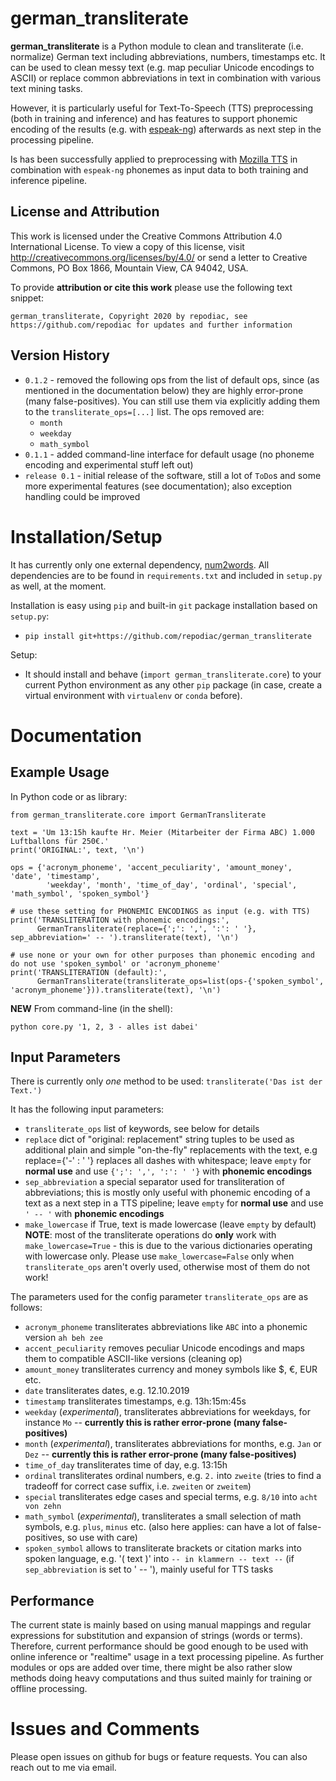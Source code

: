 # german_transliterate

**german_transliterate** is a Python module to clean and transliterate (i.e. normalize) German text including abbreviations, numbers, timestamps etc. It can be used to clean messy text (e.g. map peculiar Unicode encodings to ASCII) or replace common abbreviations in text in combination with various text mining tasks.

However, it is particularly useful for Text-To-Speech (TTS) preprocessing (both in training and inference) and has features to support phonemic encoding of the results (e.g. with [espeak-ng](https://en.wikipedia.org/wiki/ESpeak#eSpeak_NG)) afterwards as next step in the processing pipeline.

Is has been successfully applied to preprocessing with [Mozilla TTS](https://github.com/mozilla/TTS) in combination with `espeak-ng` phonemes as input data to both training and inference pipeline.

## License and Attribution

This work is licensed under the Creative Commons Attribution 4.0 International License. To view a copy of this license, visit http://creativecommons.org/licenses/by/4.0/ or send a letter to Creative Commons, PO Box 1866, Mountain View, CA 94042, USA.

To provide **attribution or cite this work** please use the following text snippet:
```
german_transliterate, Copyright 2020 by repodiac, see https://github.com/repodiac for updates and further information
```

## Version History

* `0.1.2` - removed the following ops from the list of default ops, since (as mentioned in the documentation below) they are highly error-prone (many false-positives). You can still use them via
explicitly adding them to the `transliterate_ops=[...]` list. The ops removed are:
	* `month`
	* `weekday`
	* `math_symbol`
* `0.1.1` - added command-line interface for default usage (no phoneme encoding and experimental stuff left out)
* `release 0.1` - initial release of the software, still a lot of `ToDo`s and some more experimental features (see documentation); also exception handling could be improved

# Installation/Setup

It has currently only one external dependency, [num2words](https://pypi.org/project/num2words/). All dependencies are to be found in `requirements.txt` and included in `setup.py` as well, at the moment.

Installation is easy using `pip` and built-in `git` package installation based on `setup.py`:

* `pip install git+https://github.com/repodiac/german_transliterate`

Setup:

- It should install and behave (`import german_transliterate.core`) to your current Python environment as any other `pip` package (in case, create a virtual environment with `virtualenv` or `conda` before).

# Documentation

## Example Usage

In Python code or as library:

```
from german_transliterate.core import GermanTransliterate

text = 'Um 13:15h kaufte Hr. Meier (Mitarbeiter der Firma ABC) 1.000 Luftballons für 250€.'
print('ORIGINAL:', text, '\n')

ops = {'acronym_phoneme', 'accent_peculiarity', 'amount_money', 'date', 'timestamp',
        'weekday', 'month', 'time_of_day', 'ordinal', 'special', 'math_symbol', 'spoken_symbol'}

# use these setting for PHONEMIC ENCODINGS as input (e.g. with TTS)
print('TRANSLITERATION with phonemic encodings:',
      GermanTransliterate(replace={';': ',', ':': ' '}, sep_abbreviation=' -- ').transliterate(text), '\n')

# use none or your own for other purposes than phonemic encoding and do not use 'spoken_symbol' or 'acronym_phoneme'
print('TRANSLITERATION (default):',
      GermanTransliterate(transliterate_ops=list(ops-{'spoken_symbol', 'acronym_phoneme'})).transliterate(text), '\n')
```

**NEW** From command-line (in the shell):

```
python core.py '1, 2, 3 - alles ist dabei'
```

## Input Parameters

There is currently only *one* method to be used: `transliterate('Das ist der Text.')`

It has the following input parameters:

* `transliterate_ops` list of keywords, see below for details
* `replace` dict of "original: replacement" string tuples to be used as additional plain and simple "on-the-fly" replacements with the text, e.g replace={'-' : ' '} replaces all dashes with whitespace; leave `empty` for **normal use** and use `{';': ',', ':': ' '}` with **phonemic encodings**
* `sep_abbreviation` a special separator used for transliteration of abbreviations; this is mostly only useful with phonemic encoding of a text as a next step in a TTS pipeline; leave `empty` for **normal use** and use `' -- '` with **phonemic encodings**
* `make_lowercase` if True, text is made lowercase (leave `empty` by default)
**NOTE**: most of the transliterate operations do **only** work with `make_lowercase=True` - this is due to the various dictionaries operating with lowercase only. Please use `make_lowercase=False` only when `transliterate_ops` aren't overly used, otherwise most of them do not work!

The parameters used for the config parameter `transliterate_ops` are as follows:

* `acronym_phoneme` transliterates abbreviations like `ABC` into a phonemic version `ah beh zee`
* `accent_peculiarity` removes peculiar Unicode encodings and maps them to compatible ASCII-like versions (cleaning op)
* `amount_money` transliterates currency and money symbols like $, €, EUR etc.
* `date` transliterates dates, e.g. 12.10.2019
* `timestamp` transliterates timestamps, e.g. 13h:15m:45s
* `weekday` (*experimental*), transliterates abbreviations for weekdays, for instance `Mo` -- **currently this is rather error-prone (many false-positives)**
* `month` (*experimental*), transliterates abbreviations for months, e.g. `Jan` or `Dez` -- **currently this is rather error-prone (many false-positives)**
* `time_of_day` transliterates time of day, e.g. 13:15h
* `ordinal` transliterates ordinal numbers, e.g. `2.` into `zweite` (tries to find a tradeoff for correct case suffix, i.e. `zweiten` or `zweitem`)
* `special` transliterates edge cases and special terms, e.g. `8/10` into `acht von zehn`
* `math_symbol` (*experimental*), transliterates a small selection of math symbols, e.g. `plus`, `minus` etc. (also here applies: can have a lot of false-positives, so use with care)
* `spoken_symbol` allows to transliterate brackets or citation marks into spoken language, e.g. '( text )' into `-- in klammern -- text --` (if `sep_abbreviation` is set to ' -- '), mainly useful for TTS tasks

## Performance

The current state is mainly based on using manual mappings and regular expressions for substitution and expansion of strings (words or terms). Therefore, current performance should be good enough to be used with online inference or "realtime" usage in a text processing pipeline. As further modules or ops are added over time, there might be also rather slow methods doing heavy computations and thus suited mainly for training or offline processing.

# Issues and Comments

Please open issues on github for bugs or feature requests. You can also reach out to me via email.

